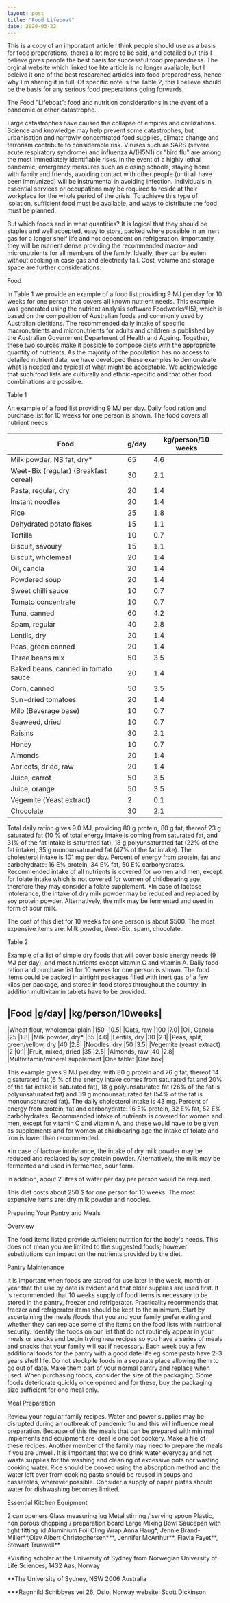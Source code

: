 ```yaml
---
layout: post
title: "Food Lifeboat"
date: 2020-03-22
---
```


This is a copy of an imporatant article I think people should use as a basis for food preperations, theres a lot more to be said, and detailed but this I believe gives people the best basis for successful food preparedness. The orginal website which linked toe hte article is no longer avaliable, but I beleive it one of the best researched articles into food preparedness, hence why I'm sharing it in full. Of specific note is the Table 2, this I believe should be the basis for any serious food preperations going forwards. 

The Food "Lifeboat": food and nutrition considerations in the event of a pandemic or other catastrophe.

Large catastrophes have caused the collapse of empires and civilizations. Science and knowledge may help prevent some catastrophes, but urbanisation and narrowly concentrated food supplies, climate change and terrorism contribute to considerable risk. Viruses such as SARS (severe acute respiratory syndrome) and influenza A/(H5N1) or "bird flu" are among the most immediately identifiable risks. In the event of a highly lethal pandemic, emergency measures such as closing schools, staying home with family and friends, avoiding contact with other people (until all have been immunized) will be instrumental in avoiding infection. Individuals in essential services or occupations may be required to reside at their workplace for the whole period of the crisis. To achieve this type of isolation, sufficient food must be available, and ways to distribute the food must be planned.

But which foods and in what quantities? It is logical that they should be staples and well accepted, easy to store, packed where possible in an inert gas for a longer shelf life and not dependent on refrigeration. Importantly, they will be nutrient dense providing the recommended macro- and micronutrients for all members of the family. Ideally, they can be eaten without cooking in case gas and electricity fail. Cost, volume and storage space are further considerations.

Food

In Table 1 we provide an example of a food list providing 9 MJ per day for 10 weeks for one person that covers all known nutrient needs. This example was generated using the nutrient analysis software Foodworks®(5), which is based on the composition of Australian foods and commonly used by Australian dietitians.  The recommended daily intake of specific macronutrients and micronutrients for adults and children is published by the Australian Government Department of Health and Ageing. Together, these two sources make it possible to compose diets with the appropriate quantity of nutrients. As the majority of the population has no access to detailed nutrient data, we have developed these examples to demonstrate what is needed and typical of what might be acceptable.  We acknowledge that such food lists are culturally and ethnic-specific and that other food combinations are possible.

Table 1

An example of a food list providing 9 MJ per day. Daily food ration and purchase list for 10 weeks for one person is shown. The food covers all nutrient needs.

|Food 					                          |g/day 	|kg/person/10 weeks|
|---|---|---|
|Milk powder, NS fat, dry* 		          |65 	    |4.6|
|Weet-Bix (regular) (Breakfast cereal) 	|30 	    |2.1|
|Pasta, regular, dry 			              |20 	    |1.4|
|Instant noodles 			                  |20 	    |1.4|
|Rice 					                        |25 	    |1.8|
|Dehydrated potato flakes 		          |15 	    |1.1|
|Tortilla 				                      |10 	    |0.7|
|Biscuit, savoury 			                |15 	    |1.1|
|Biscuit, wholemeal 			              |20 	    |1.4|
|Oil, canola 				                    |20 	    |1.4|
|Powdered soup 				                  |20 	    |1.4|
|Sweet chilli sauce 			              |10 	    |0.7|
|Tomato concentrate 			              |10    	  |0.7|
|Tuna, canned 				                  |60 	    |4.2|
|Spam, regular 				                  |40 	    |2.8|
|Lentils, dry 				                  |20 	    |1.4|
|Peas, green canned 			              |20 	    |1.4|
|Three beans mix 			                  |50 	    |3.5|
|Baked beans, canned in tomato sauce 	  |20 	    |1.4|
|Corn, canned 				                  |50 	    |3.5|
|Sun-dried tomatoes 			              |20 	    |1.4|
|Milo (Beverage base) 			            |10 	    |0.7|
|Seaweed, dried 				                |10 	    |0.7|
|Raisins 				                        |30 	    |2.1|
|Honey 					                        |10 	    |0.7|
|Almonds 				                        |20 	    |1.4|
|Apricots, dried, raw 			            |20    	  |1.4|
|Juice, carrot 				                  |50 	    |3.5|
|Juice, orange 				                  |50 	    |3.5|
|Vegemite (Yeast extract) 		          |2 	      |0.1|
|Chocolate 				                      |30 	    |2.1|


Total daily ration gives 9.0 MJ, providing 80 g protein, 80 g fat, thereof 23 g saturated fat (10 % of total energy intake is coming from saturated fat, and 31% of the fat intake is saturated fat), 18 g polyunsaturated fat (22% of the fat intake), 35 g monounsaturated fat (47% of the fat intake). The cholesterol intake is 101 mg per day. Percent of energy from protein, fat and carbohydrate: 16 E% protein, 34 E% fat, 50 E% carbohydrates. Recommended intake of all nutrients is covered for women and men, except for folate intake which is not covered for women of childbearing age, therefore they may consider a folate supplement. *In case of lactose intolerance, the intake of dry milk powder may be reduced and replaced by soy protein powder. Alternatively, the milk may be fermented and used in form of sour milk.

The cost of this diet for 10 weeks for one person is about $500. The most expensive items are: Milk powder, Weet-Bix, spam, chocolate.

Table 2

Example of a list of simple dry foods that will cover basic energy needs (9 MJ per day), and most nutrients except vitamin C and vitamin A. Daily food ration and purchase list for 10 weeks for one person is shown. The food items could be packed in airtight packages filled with inert gas of a few kilos per package, and stored in food stores throughout the country. In addition multivitamin tablets have to be provided.

|Food 				                             |g/day| 	|kg/person/10weeks|
---
|Wheat flour, wholemeal plain 	           |150 	  |10.5|
|Oats, raw 			                           |100 	  |7.0|
|Oil, Canola 			                         |25 	    |1.8|
|Milk powder, dry* 		                     |65 	    |4.6|
|Lentils, dry 			                       |30 	    |2.1|
|Peas, split, green/yellow, dry 	         |40 	    |2.8|
|Noodles, dry 			                       |50 	    |3.5|
|Vegemite (yeast extract) 	               |2 	    |0.1|
|Fruit, mixed, dried 		                   |35 	    |2.5|
|Almonds, raw 			                       |40 	    |2.8|
|Multivitamin/mineral supplement       |One tablet 	|One box|

This example gives 9 MJ per day, with 80 g protein and 76 g fat, thereof 14 g saturated fat (6 % of the energy intake comes from saturated fat and 20% of the fat intake is saturated fat), 18 g polyunsaturated fat (26% of the fat is polyunsaturated fat) and 39 g monounsaturated fat (54% of the fat is monounsaturated fat). The daily cholesterol intake is 43 mg. Percent of energy from protein, fat and carbohydrate: 16 E% protein, 32 E% fat, 52 E% carbohydrates. Recommended intake of nutrients is covered for women and men, except for vitamin C and vitamin A, and these would have to be given as supplements and for women at childbearing age the intake of folate and iron is lower than recommended.

*In case of lactose intolerance, the intake of dry milk powder may be reduced and replaced by soy protein powder. Alternatively, the milk may be fermented and used in fermented, sour form.

In addition, about 2 litres of water per day per person would be required.

This diet costs about 250 $ for one person for 10 weeks. The most expensive items are: dry milk powder and noodles.


Preparing Your Pantry and Meals

Overview

The food items listed provide sufficient nutrition for the body's needs. This does not mean you are limited to the suggested foods; however substitutions can impact on the nutrients provided by the diet.

Pantry Maintenance

It is important when foods are stored for use later in the week, month or year that the use by date is evident and that older supplies are used first. It is recommended that 10 weeks supply of food items is necessary to be stored in the pantry, freezer and refrigerator. Practicality recommends that freezer and refrigerator items should be kept to the minimum. Start by ascertaining the meals /foods that you and your family prefer eating and whether they can replace some of the items on the food lists with nutritional security. Identify the foods on our list that do not routinely appear in your meals or snacks and begin trying new recipes so you have a series of meals and snacks that your family will eat if necessary. Each week buy a few additional foods for the pantry with a good date life eg some pasta have 2-3 years shelf life. Do not stockpile foods in a separate place allowing them to go out of date. Make them part of your normal pantry and replace when used. When purchasing foods, consider the size of the packaging. Some foods deteriorate quickly once opened and for these, buy the packaging size sufficient for one meal only.

Meal Preparation

Review your regular family recipes. Water and power supplies may be disrupted during an outbreak of pandemic flu and this will influence meal preparation. Because of this the meals that can be prepared with minimal implements and equipment are ideal ie one pot cookery. Make a file of these recipes. Another member of the family may need to prepare the meals if you are unwell. It is important that we do drink water everyday and not waste supplies for the washing and cleaning of excessive pots nor wasting cooking water. Rice should be cooked using the absorption method and the water left over from cooking pasta should be reused in soups and casseroles, wherever possible. Consider a supply of paper plates should water for dishwashing becomes limited.

Essential Kitchen Equipment

2 can openers
Glass measuring jug
Metal stirring / serving spoon
Plastic, non porous chopping / preparation board
Large Mixing Bowl
Saucepan with tight fitting lid
Aluminium Foil Cling Wrap
Anna Haug*, Jennie Brand-Miller**,Olav Albert Christophersen***,
Jennifer McArthur**, Flavia Fayet**, Stewart Truswell**

*Visiting scholar at the University of Sydney from Norwegian University
of Life Sciences, 1432 Aas, Norway

**The University of Sydney, NSW 2006 Australia

***Ragnhild Schibbyes vei 26, Oslo, Norway
website: Scott Dickinson

